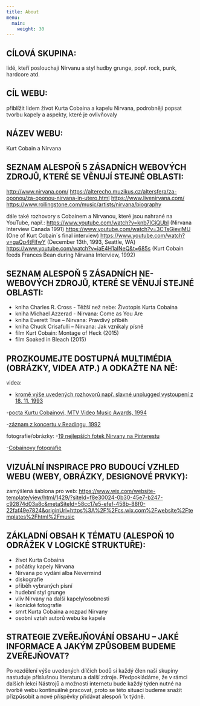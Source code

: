 ```yaml
---
title: About
menu:
  main:
    weight: 30
---
```

## CÍLOVÁ SKUPINA: 
lidé, kteří poslouchají Nirvanu a styl hudby grunge, popř. rock, punk, hardcore atd.

## CÍL WEBU: 
přiblížit lidem život Kurta Cobaina a kapelu Nirvana, podrobněji popsat tvorbu kapely a aspekty, které je ovlivňovaly

## NÁZEV WEBU: 
Kurt Cobain a Nirvana

## SEZNAM ALESPOŇ 5 ZÁSADNÍCH WEBOVÝCH ZDROJŮ, KTERÉ SE VĚNUJÍ STEJNÉ OBLASTI:
http://www.nirvana.com/
https://alterecho.muzikus.cz/altersfera/za-oponou/za-oponou-nirvana-in-utero.html
https://www.livenirvana.com/
https://www.rollingstone.com/music/artists/nirvana/biography

dále také rozhovory s Cobainem a Nirvanou, které jsou nahrané na YouTube, např.:
https://www.youtube.com/watch?v=knb7ICiQUbI (Nirvana Interview Canada 1991)
https://www.youtube.com/watch?v=3CTsGievjMU (One of Kurt Cobain´s final interview)
https://www.youtube.com/watch?v=gaQp4tFlfwY (December 13th, 1993, Seattle, WA)
https://www.youtube.com/watch?v=iaE4H1aINeQ&t=685s (Kurt Cobain feeds Frances Bean
during Nirvana Interview, 1992)

## SEZNAM ALESPOŇ 5 ZÁSADNÍCH NE-WEBOVÝCH ZDROJŮ, KTERÉ SE VĚNUJÍ STEJNÉ OBLASTI:
- kniha Charles R. Cross - Těžší než nebe: Životopis Kurta Cobaina
- kniha Michael Azzerad - Nirvana: Come as You Are
- kniha Everett True – Nirvana: Pravdivý příběh
- kniha Chuck Crisafulli – Nirvana: Jak vznikaly písně
- film Kurt Cobain: Montage of Heck (2015)
- film Soaked in Bleach (2015)

## PROZKOUMEJTE DOSTUPNÁ MULTIMÉDIA (OBRÁZKY, VIDEA ATP.) A ODKAŽTE NA NĚ:
videa:
- [kromě výše uvedených rozhovorů např. slavné unplugged vystoupení z 18. 11. 1993](https://www.youtube.com/watch?v=mGpYumd_PHE)

-[pocta Kurtu Cobainovi, MTV Video Music Awards, 1994](https://www.youtube.com/watch?v=bxRFodkjisw)

-[záznam z koncertu v Readingu, 1992](https://www.youtube.com/watch?v=St4hkywbmhg&t=2677s)

fotografie/obrázky:
-[19 nejlepších fotek Nirvany na Pinterestu](https://cz.pinterest.com/honeybooheather/nirvana/?lp=true)

-[Cobainovy fotografie](https://www.gettyimages.com/photos/kurt-cobain?sort=mostpopular&mediatype=photography&phrase=kurt%20cobain&family=editorial)


## VIZUÁLNÍ INSPIRACE PRO BUDOUCÍ VZHLED WEBU (WEBY, OBRÁZKY, DESIGNOVÉ PRVKY):

zamýšlená šablona pro web: https://www.wix.com/website-template/view/html/1429/?siteId=f8e30024-0b30-45e7-b247-c92874d03a8c&metaSiteId=58cc17e5-efef-458b-88f0-22faf49e7824&originUrl=https%3A%2F%2Fcs.wix.com%2Fwebsite%2Ftemplates%2Fhtml%2Fmusic


## ZÁKLADNÍ OBSAH K TÉMATU (ALESPOŇ 10 ODRÁŽEK V LOGICKÉ STRUKTUŘE):
- život Kurta Cobaina
- počátky kapely Nirvana
- Nirvana po vydání alba Nevermind
- diskografie
- příběh vybraných písní
- hudební styl grunge
- vliv Nirvany na další kapely/osobnosti
- ikonické fotografie 
- smrt Kurta Cobaina a rozpad Nirvany
- osobní vztah autorů webu ke kapele


## STRATEGIE ZVEŘEJŇOVÁNÍ OBSAHU – JAKÉ INFORMACE A JAKÝM ZPŮSOBEM BUDEME ZVEŘEJŇOVAT?

Po rozdělení výše uvedených dílčích bodů si každý člen naší skupiny nastuduje příslušnou literaturu a další zdroje. Předpokládáme, že v rámci dalších lekcí Nástrojů a možností internetu bude každý týden nutné na tvorbě webu kontinuálně pracovat, proto se této situaci budeme snažit přizpůsobit a nové příspěvky přidávat alespoň 1x týdně.

